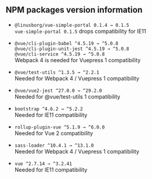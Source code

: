 ## NPM packages version information

- `@linusborg/vue-simple-portal 0.1.4 → 0.1.5`  
  `vue-simple-portal 0.1.5` drops compatibility for IE11

- `@vue/cli-plugin-babel ^4.5.19 → ^5.0.8`  
  `@vue/cli-plugin-unit-jest ^4.5.19 → ^5.0.8`  
  `@vue/cli-service ^4.5.19 → ^5.0.8`  
   Webpack 4 is needed for Vuepress 1 compatibility

- `@vue/test-utils ^1.3.5 → ^2.2.1`  
  Needed for Webpack 4 / Vuepress 1 compatibility

- `@vue/vue2-jest ^27.0.0 → ^29.2.0`  
  Needed for @vue/test-utils 1 compatibility

- `bootstrap ^4.6.2 → ^5.2.2`  
  Needed for IE11 compatibility

- `rollup-plugin-vue ^5.1.9 → ^6.0.0`  
  Needed for Vue 2 compatibility

- `sass-loader ^10.4.1 → ^13.1.0`  
  Needed for Webpack 4 / Vuepress 1 compatibility

- `vue ^2.7.14 → ^3.2.41`  
  Needed for IE11 compatibility
